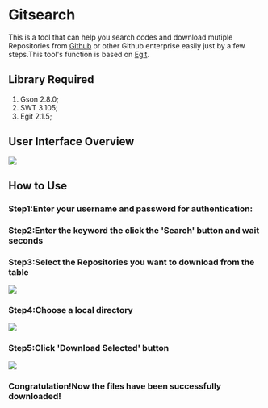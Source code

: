 # Gitsearch
This is a tool that can help you search codes and download mutiple Repositories from [Github](github.com) or other Github enterprise easily just by a few steps.This tool's function is based on [Egit](http://www.eclipse.org/egit/).
## Library Required
1. Gson 2.8.0;
2. SWT 3.105;
3. Egit 2.1.5;
## User Interface Overview
![](http://i.imgur.com/uH1e8ik.png)
## How to Use
### Step1:Enter your username and password for authentication:  

### Step2:Enter the keyword the click the 'Search' button and wait seconds

### Step3:Select the Repositories you want to download from the table

![](http://i.imgur.com/KeQ1Qz7.png)

### Step4:Choose a local directory

![](http://i.imgur.com/wJcrHnt.png)

### Step5:Click 'Download Selected' button
![](http://i.imgur.com/vKzwbPk.png)

### Congratulation!Now the files have been successfully downloaded!
